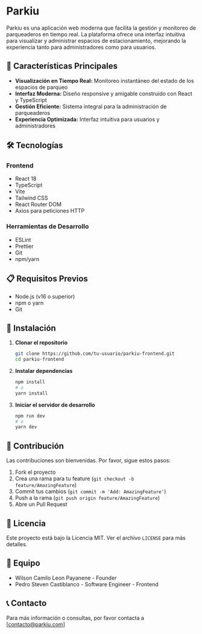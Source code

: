 # Parkiu

Parkiu es una aplicación web moderna que facilita la gestión y monitoreo de parqueaderos en tiempo real. La plataforma ofrece una interfaz intuitiva para visualizar y administrar espacios de estacionamiento, mejorando la experiencia tanto para administradores como para usuarios.

## 🚀 Características Principales

- **Visualización en Tiempo Real:** Monitoreo instantáneo del estado de los espacios de parqueo
- **Interfaz Moderna:** Diseño responsive y amigable construido con React y TypeScript
- **Gestión Eficiente:** Sistema integral para la administración de parqueaderos
- **Experiencia Optimizada:** Interfaz intuitiva para usuarios y administradores

## 🛠️ Tecnologías

### Frontend
- React 18
- TypeScript
- Vite
- Tailwind CSS
- React Router DOM
- Axios para peticiones HTTP

### Herramientas de Desarrollo
- ESLint
- Prettier
- Git
- npm/yarn

## 📋 Requisitos Previos

- Node.js (v16 o superior)
- npm o yarn
- Git

## 🚀 Instalación

1. **Clonar el repositorio**
   ```bash
   git clone https://github.com/tu-usuario/parkiu-frontend.git
   cd parkiu-frontend
   ```

2. **Instalar dependencias**
   ```bash
   npm install
   # o
   yarn install
   ```

3. **Iniciar el servidor de desarrollo**
   ```bash
   npm run dev
   # o
   yarn dev
   ```

## 🤝 Contribución

Las contribuciones son bienvenidas. Por favor, sigue estos pasos:

1. Fork el proyecto
2. Crea una rama para tu feature (`git checkout -b feature/AmazingFeature`)
3. Commit tus cambios (`git commit -m 'Add: AmazingFeature'`)
4. Push a la rama (`git push origin feature/AmazingFeature`)
5. Abre un Pull Request

## 📝 Licencia

Este proyecto está bajo la Licencia MIT. Ver el archivo `LICENSE` para más detalles.

## 👥 Equipo

- Wilson Camilo Leon Payanene - Founder
- Pedro Steven Castiblanco - Software Engineer - Frontend

## 📞 Contacto

Para más información o consultas, por favor contacta a [contacto@parkiu.com]
